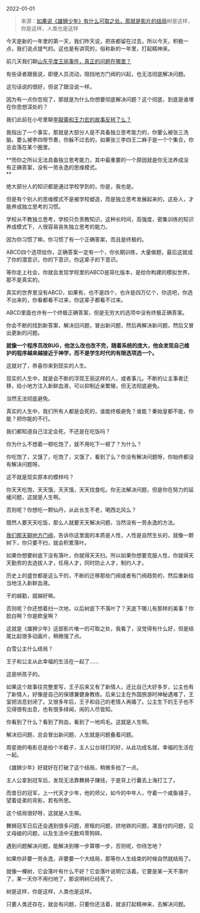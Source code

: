 2022-01-01

> 来源：[如果说《雄狮少年》有什么可取之处，那就是影片的结局](http://mp.weixin.qq.com/s?__biz=MzU0MjYwNDU2Mw==&mid=2247503241&idx=1&sn=7ea7f9167095d5ae734d5b5f0973e4b8&chksm=fb1aa1f5cc6d28e36efaba3f5e288da29d6461a41b4cf608306ae712c8afe336f3366b31c2ce&scene=27#wechat_redirect)
> ​树是这样，你是这样，人类也是这样

今天是新的一年里的第一天，我们昨天说，把丧都留在过去，所以今天，积极一点，我们说点提气的。这也是有讲究的，俗称新的一年里，打起精神来。

  

前几天我们聊[山东平度王丽事件，真正的问题在哪里？](http://mp.weixin.qq.com/s?__biz=MzU0MjYwNDU2Mw==&mid=2247503187&idx=2&sn=6b36c1b9834ea52a9881d91b7cc55385&chksm=fb1aa12fcc6d283958b291fd4bfa93f67147074a7cc85a3b02b911c2780fee28f8daf8beaec7&scene=21#wechat_redirect)

  

有些读者跟我说，即便人员流动，阻挡地方门阀的兴起，也无法彻底解决问题。  

  

这句话说的很好，但说了跟没说一样。

  

因为有一点你忽视了，那就是为什么你想要彻底解决问题？这个彻底，到底是谁埋在你思想深处的？

  

我们此前在小号里聊[李靓蕾和王力宏的故事反转了么？](http://mp.weixin.qq.com/s?__biz=MzU3NDc5Nzc0NQ==&mid=2247511318&idx=2&sn=bcd288f47411b338d73160ab9c40f8d2&chksm=fd2e0fc8ca5986debd9d33b242e6b5ba35f4eaf5e53b6f2376afc5154b73625d6c92a6cb465c&scene=21#wechat_redirect)  

  

我指出了一个事实，那就是大部分人是不具备独立思考能力的，你要么被张三洗脑，要么被李四带节奏，你躲不过去的，如果张三李四王二麻子是一个个集合，你总会落在某个圈里。  

  

 **而你之所以无法具备独立思考能力，其中最重要的一个原因就是你无法养成没有正确答案，没有一劳永逸的思维模式。  
**

  

绝大部分人的知识都是通过学校学到的，你是，我也是。  

  

但是有个别人的思维模式不是被学校塑造，而是独立思考发展起来的，这些人，才能养成独立思考的习惯。

  

学校从不教独立思考，学校只负责教知识，这种长时间，高强度，密集训练的知识养成模式下，人很容易丧失独立思考的能力。  

  

因为你习惯了嘛，你习惯了有一个正确答案，而且是终极的。  

  

ABCD四个选项给你，正确答案一定有一个，你长期训练，大量做题，最后这就成了你的潜意识，你的下意识，你这辈子的下意识。

  

等你走上社会，你就会发现学校里的ABCD是简化版本，是给你构建的模拟世界，那不是真实的。  

  

真实的世界里没有ABCD，如果有，也不是四个，也许是四万亿个，你选吧，你选不出来的，你看都看不过来，你这辈子都看不过来。

  

ABCD里面也许有一个终极正确答案，但是无穷大的选项中没有终极正确答案。  

  

你会不断的找到新答案，解决旧问题，冒出新问题，然后再解决新问题，然后又冒出更新的问题。  

  

 **就像一个程序员改BUG，他怎么改也改不完，随着系统的庞大，他会发现自己维护的程序越来越接近于神学，而不是学生时代的有限选项选一个。**

  

这就对了，恭喜你来到现实的人生。  

  

现实的人生中，就是会不断的浮现王丽这样的人，或者事儿。不断的让主事者迁移，给小地方注入新鲜血液，可以抑制近亲繁殖，但无法彻底避免。

  

当然无法彻底避免。  

  

真实的人生中，我们所有人都是会死的，谁能终极避免？谁能？秦始皇都不能，你能？把你能的不行。  

  

我们都知道自己注定会死，不还是在吃饭吗？

  

你为什么不想着一顿吃饱了，就不用吃下一顿了？为什么？

  

你吃饱了，又饿了，吃饱了，又饿了，看到了么？你没有解决问题呀，你始终都没有解决问题呀。  

  

这不就是现实原本的模样吗？  

  

你天天吃饱，天天饿，天天饿，天天找食吃。你无法解决问题，但是你在努力的延缓问题，这就是人生啊。

  

否则呢？你想吃一颗仙丹，从此长生不老，喝西北风么？  

  

既然人要天天吃饭，那么人就要天天解决问题，当然没有一劳永逸的方法。  

  

[我们那天聊地方门阀](http://mp.weixin.qq.com/s?__biz=MzU0MjYwNDU2Mw==&mid=2247503187&idx=2&sn=6b36c1b9834ea52a9881d91b7cc55385&chksm=fb1aa12fcc6d283958b291fd4bfa93f67147074a7cc85a3b02b911c2780fee28f8daf8beaec7&scene=21#wechat_redirect)，告诉你这里面的本质是人性，人性是自然生长的，就像一颗树下，你只要不扫，就会积累落叶。

  

如果你想要树底下没有落叶，你就得天天扫。所以如果你想要克服人性，你就得天天勤劳的去选拔人才，任用人才，同时防止人才，制约人才。

  

历史上的盛世都是这么干的，不断的迁移那些门阀或者有门阀趋势的，然后重新给当地注入新鲜血液。  

  

干的越勤，就越好嘛。  

  

否则呢？你还想着扫一次地，以后树底下不落叶了？天底下哪儿有那样的美事？你脸白啊？你是欧皇啊？

  

这就是《雄狮少年》这部影片唯一的可取之处，我看了，没觉得有什么好，但是结尾比起很多动画片，稍微强了点。  

  

白雪公主什么结局？  

  

王子和公主从此幸福的生活在一起了......

  

这是哄孩子的。  

  

如果这个故事往完整里写，王子后来又有了新情人，还比自己大好多岁，公主也有了新情人，好像是自己的保镖兼健身教练。后来公主在外国旅游时神秘遇难了，王室把消息封闭了。又很多年后，王子和自己的老情人再婚了。公主生下的王子也不见得很有出息，也有很多绯闻，闹的人尽皆知。

  

你看到了什么？看到了狗血，看到了一地鸡毛。这就是人生啊。  

  

解决旧问题，总会冒出新问题，人生就是问题叠着问题。  

  

周星驰的电影总是拍个半截子，主人公台球打的好，从此功成名就，幸福的生活在一起。

  

《雄狮少年》好就好在打破了这个结局，稍微多拍了一点。  

  

主人公拿到冠军后，发现无法靠舞狮子赚钱，于是背上行囊去上海打工了。

  

而昔日的冠军，上一代天才少年，他的师父，如今的中年人，守着一个咸鱼铺子，望着徒弟的背影，若有所思。

  

这个结局很好呀，这就是人生嘛。  

  

舞狮冠军日后还会遇到很多问题，房租的问题，挤地铁的问题，凑首付的问题，见丈母娘的问题，以及生活中无数鸡零狗碎。  

  

遇到问题解决问题，能解决到哪一步算哪一步，否则呢，你待怎地？  

  

如果你非要一劳永逸，非要要一个大结局，那等你人生结束的时候自然就结局了。  

  

就像一棵树，它会落叶有什么不好？它会落叶说明它活着。它要是某一天不落叶了，某一天你不用扫地了，那说明树已经死了。

  

树是这样，你是这样，人类也是这样。  

  

只要人类还存在，就会有问题，只要你还活着，就该打起精神来，去解决问题。

